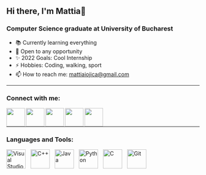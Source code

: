 ## Hi there, I'm Mattia👋


### Computer Science graduate at University of Bucharest

- 📚 Currently learning everything 
- 💬 Open to any opportunity
- ✨ 2022 Goals: Cool Internship
- ⚡ Hobbies: Coding, walking, sport
- 📫 How to reach me: mattiaiojica@gmail.com

<hr>

### Connect with me:

<a href="https://linkedin.com/in/mattiaiojica"><img src="https://upload.wikimedia.org/wikipedia/commons/thumb/c/ca/LinkedIn_logo_initials.png/768px-LinkedIn_logo_initials.png" align="left" height="48" width="48" ></a>
<a href="https://instagram.com/mattia.iojica"><img src="https://upload.wikimedia.org/wikipedia/commons/thumb/e/e7/Instagram_logo_2016.svg/768px-Instagram_logo_2016.svg.png" align="left" height="48" width="48" ></a>
<a href="https://twitter.com/mattiaiojica"><img src="https://raw.githubusercontent.com/jmnote/z-icons/master/svg/twitter.svg" align="left" height="48" width="48" ></a>
<a href="https://facebook.com/mattia.iojica"><img src="https://raw.githubusercontent.com/jmnote/z-icons/master/svg/facebook.svg" align="left" height="48" width="48" ></a>
<a href="https://github.com/mattiaiojica"><img src="https://raw.githubusercontent.com/jmnote/z-icons/master/svg/github.svg" align="left" height="48" width="48" ></a>

<br/>
<br/>
<hr>

### Languages and Tools:

<img align="left" alt="Visual Studio Code" width="50px" src="https://cdn.jsdelivr.net/gh/devicons/devicon/icons/vscode/vscode-original.svg" style="padding-right:10px;" />
<img align="left" alt="C++" width="50px" src="https://upload.wikimedia.org/wikipedia/commons/thumb/1/18/ISO_C%2B%2B_Logo.svg/1200px-ISO_C%2B%2B_Logo.svg.png" style="padding-right:10px;" />
<img align="left" alt="Java" width="50px" src="https://cdn.jsdelivr.net/gh/devicons/devicon/icons/java/java-original.svg" style="padding-right:10px;" />
<img align="left" alt="Python" width="50px" src="https://cdn.jsdelivr.net/gh/devicons/devicon/icons/python/python-original.svg" style="padding-right:10px;" />
<img align="left" alt="C" width="50px" src="https://cdn.jsdelivr.net/gh/devicons/devicon/icons/c/c-original.svg" style="padding-right:10px;" />
<img align="left" alt="Git" width="50px" src="https://cdn.jsdelivr.net/gh/devicons/devicon/icons/git/git-original.svg" style="padding-right:10px;" />

<br/>
<br/>

<!-- ### <h3 align="left">GitHub Stats</h3>

<a href="">
  <img align="centre" src="https://github-readme-stats.vercel.app/api?username=mattiaiojica&show_icons=true&hide_border=false&title_color=BFFFF0&icon_color=FFE400&bg_color=09131B&text_color=ffffff&border_color=0c1a25" />
<a /> -->



[twitter]: https://twitter.com/mattiaiojica
[youtube]: https://www.youtube.com/channel/UC6LHsSysDj9roT6piUbGCmQ
[instagram]: https://instagram.com/mattia.iojica
[linkedin]: https://linkedin.com/in/mattiaiojica
[facebook]: https://www.facebook.com/mattia.iojica/
[github]: https://github.com/in/mattiaiojica
